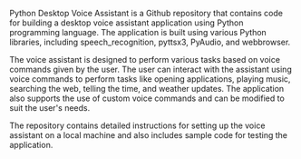 Python Desktop Voice Assistant is a Github repository that contains code for building a desktop voice assistant application using Python programming language. The application is built using various Python libraries, including speech_recognition, pyttsx3, PyAudio, and webbrowser.

The voice assistant is designed to perform various tasks based on voice commands given by the user. The user can interact with the assistant using voice commands to perform tasks like opening applications, playing music, searching the web, telling the time, and weather updates. The application also supports the use of custom voice commands and can be modified to suit the user's needs.

The repository contains detailed instructions for setting up the voice assistant on a local machine and also includes sample code for testing the application.
